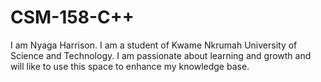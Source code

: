 # CSM-158-C++
I am Nyaga Harrison. I am a student of Kwame Nkrumah University of Science and Technology. I am passionate about learning and growth and will like to use this space to enhance my knowledge base.
